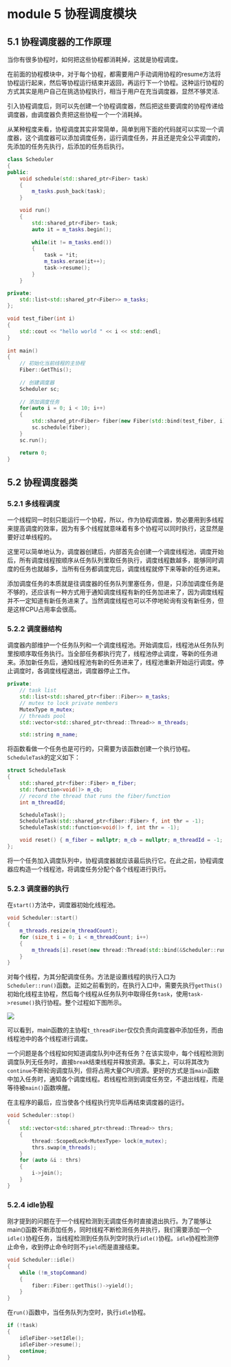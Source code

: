 # module 5 协程调度模块

## 5.1 协程调度器的工作原理

当你有很多协程时，如何把这些协程都消耗掉，这就是协程调度。

在前面的协程模块中，对于每个协程，都需要用户手动调用协程的resume方法将协程运行起来，然后等协程运行结束并返回，再运行下一个协程。这种运行协程的方式其实是用户自己在挑选协程执行，相当于用户在充当调度器，显然不够灵活.

引入协程调度后，则可以先创建一个协程调度器，然后把这些要调度的协程传递给调度器，由调度器负责把这些协程一个一个消耗掉。

从某种程度来看，协程调度其实非常简单，简单到用下面的代码就可以实现一个调度器，这个调度器可以添加调度任务，运行调度任务，并且还是完全公平调度的，先添加的任务先执行，后添加的任务后执行。

``` cpp
class Scheduler 
{
public:
    void schedule(std::shared_ptr<Fiber> task) 
    {
        m_tasks.push_back(task);
    }

    void run() 
    {
        std::shared_ptr<Fiber> task;
        auto it = m_tasks.begin();
 
        while(it != m_tasks.end()) 
        {
            task = *it;
            m_tasks.erase(it++);
            task->resume();
        }
    }

private:
    std::list<std::shared_ptr<Fiber>> m_tasks;
};
 
void test_fiber(int i) 
{
    std::cout << "hello world " << i << std::endl;
}
 
int main() 
{
    // 初始化当前线程的主协程
    Fiber::GetThis();
 
    // 创建调度器
    Scheduler sc;
 
    // 添加调度任务
    for(auto i = 0; i < 10; i++) 
    {
        std::shared_ptr<Fiber> fiber(new Fiber(std::bind(test_fiber, i)));
        sc.schedule(fiber);
    }
    sc.run();

    return 0;
}
```

## 5.2 协程调度器类

### 5.2.1 多线程调度

一个线程同一时刻只能运行一个协程，所以，作为协程调度器，势必要用到多线程来提高调度的效率，因为有多个线程就意味着有多个协程可以同时执行，这显然是要好过单线程的。

这里可以简单地认为，调度器创建后，内部首先会创建一个调度线程池，调度开始后，所有调度线程按顺序从任务队列里取任务执行，调度线程数越多，能够同时调度的任务也就越多，当所有任务都调度完后，调度线程就停下来等新的任务进来。

添加调度任务的本质就是往调度器的任务队列里塞任务，但是，只添加调度任务是不够的，还应该有一种方式用于通知调度线程有新的任务加进来了，因为调度线程并不一定知道有新任务进来了。当然调度线程也可以不停地轮询有没有新任务，但是这样CPU占用率会很高。

### 5.2.2 调度器结构

调度器内部维护一个任务队列和一个调度线程池。开始调度后，线程池从任务队列里按顺序取任务执行。当全部任务都执行完了，线程池停止调度，等新的任务进来。添加新任务后，通知线程池有新的任务进来了，线程池重新开始运行调度。停止调度时，各调度线程退出，调度器停止工作。

``` cpp
private:
    // task list
    std::list<std::shared_ptr<fiber::Fiber>> m_tasks;
    // mutex to lock private members
    MutexType m_mutex;
    // threads pool
    std::vector<std::shared_ptr<thread::Thread>> m_threads;

    std::string m_name;
```

将函数看做一个任务也是可行的，只需要为该函数创建一个执行协程。`ScheduleTask`的定义如下：
``` cpp
struct ScheduleTask
{
    std::shared_ptr<fiber::Fiber> m_fiber;
    std::function<void()> m_cb;
    // record the thread that runs the fiber/function
    int m_threadId;

    ScheduleTask();
    ScheduleTask(std::shared_ptr<fiber::Fiber> f, int thr = -1);
    ScheduleTask(std::function<void()> f, int thr = -1);

    void reset() { m_fiber = nullptr; m_cb = nullptr; m_threadId = -1; }
};
```

将一个任务加入调度队列中，协程调度器就应该最后执行它。在此之前，协程调度器应构造一个线程池，将调度任务分配个各个线程进行执行。

### 5.2.3 调度器的执行

在`start()`方法中，调度器初始化线程池。
``` cpp
void Scheduler::start()
{
    m_threads.resize(m_threadCount);
    for (size_t i = 0; i < m_threadCount; i++)
    {
        m_threads[i].reset(new thread::Thread(std::bind(&Scheduler::run, this), m_name + "_" + std::to_string(i)));
    }
}
```

对每个线程，为其分配调度任务。方法是设置线程的执行入口为`Scheduler::run()`函数。正如之前看到的，在执行入口中，需要先执行`getThis()`初始化线程主协程，然后每个线程从任务队列中取得任务`task`，使用`task->resume()`执行协程。整个过程如下图所示。

![](images/scheduler.svg)

可以看到，main函数的主协程`t_threadFiber`仅仅负责向调度器中添加任务，而由线程池中的各个线程进行调度。

一个问题是各个线程如何知道调度队列中还有任务？在该实现中，每个线程检测到调度队列无任务时，直接`break`结束线程并释放资源。事实上，可以将其改为`continue`不断轮询调度队列，但将占用大量CPU资源。更好的方式是当`main`函数中加入任务时，通知各个调度线程。若线程检测到调度任务空，不退出线程，而是等待被`main()`函数唤醒。

在主程序的最后，应当使各个线程执行完毕后再结束调度器的运行。

``` cpp
void Scheduler::stop()
{
    std::vector<std::shared_ptr<thread::Thread>> thrs;
    {
        thread::ScopedLock<MutexType> lock(m_mutex);
        thrs.swap(m_threads);
    }
    for (auto &i : thrs)
    {
        i->join();
    }
}
```

### 5.2.4 idle协程

刚才提到的问题在于一个线程检测到无调度任务时直接退出执行。为了能够让main()函数不断添加任务，同时线程不断检测任务并执行，我们需要添加一个`idle()`协程任务，当线程检测到任务队列空时执行`idle()`协程。`idle`协程检测停止命令，收到停止命令时则不`yield`而是直接结束。

``` cpp
void Scheduler::idle()
{
    while (!m_stopCommand)
    {
        fiber::Fiber::getThis()->yield();
    }
}
```

在`run()`函数中，当任务队列为空时，执行`idle`协程。
``` cpp
if (!task)
{
    idleFiber->setIdle();
    idleFiber->resume();
    continue;
}
```